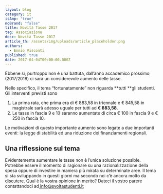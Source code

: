 ```yaml
---
layout: blog
category: it
isAmp: "true"
noBrand: "false"
title: Novità Tasse 2017
tag: Associazione
desc: Novità Tasse 2017
article_th: /assets/img/uploads/article_placeholder.png
authors:
  - Ennio Visconti
published: true
date: 2017-04-04T00:00:00.000Z
---
```


Ebbene sì, purtroppo non è una battuta, dall’anno accademico prossimo (2017/2018) ci sarà un considerevole aumento delle tasse.

Nello specifico, il tema “fortunatamente” non riguarda **tutti **gli studenti. Gli interventi previsti sono

1.  La prima rata, che prima era di € 883,58 in triennale e € 845,58 in magistrale sarà adesso uguale per tutti ad **€ 883,58**.
2.  Le tasse in fascia 9 e 10 saranno aumentate di circa € 100 in fascia 9 e € 250 in fascia 10.

Le motivazioni di questo importante aumento sono legate a due importanti eventi: la legge di stabilità ed una riduzione dei finanziamenti regionali.

Una riflessione sul tema
------------------------

Evidentemente aumentare le tasse non è l’unica soluzione possible. Potrebbe essere il momento di ragionare su una razionalizzazione della spesa oppure di investire in maniera più mirata su determinate aree. Il tema si sta sviluppando in questi giorni ma secondo noi c’è ancora molto da discutere. Qual è la vostra opinione in merito? Dateci il vostro parere contattandoci ad[ info@svoltastudenti.it](mailto:info@svoltastudenti.it)
